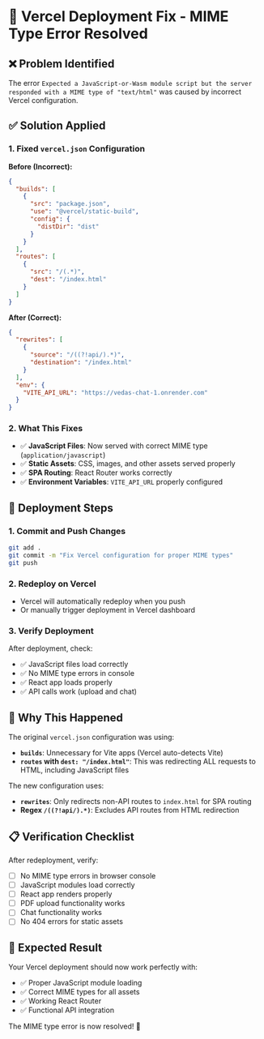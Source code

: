 # 🚀 Vercel Deployment Fix - MIME Type Error Resolved

## ❌ **Problem Identified**
The error `Expected a JavaScript-or-Wasm module script but the server responded with a MIME type of "text/html"` was caused by incorrect Vercel configuration.

## ✅ **Solution Applied**

### **1. Fixed `vercel.json` Configuration**

**Before (Incorrect):**
```json
{
  "builds": [
    {
      "src": "package.json",
      "use": "@vercel/static-build",
      "config": {
        "distDir": "dist"
      }
    }
  ],
  "routes": [
    {
      "src": "/(.*)",
      "dest": "/index.html"
    }
  ]
}
```

**After (Correct):**
```json
{
  "rewrites": [
    {
      "source": "/((?!api/).*)",
      "destination": "/index.html"
    }
  ],
  "env": {
    "VITE_API_URL": "https://vedas-chat-1.onrender.com"
  }
}
```

### **2. What This Fixes**

- ✅ **JavaScript Files**: Now served with correct MIME type (`application/javascript`)
- ✅ **Static Assets**: CSS, images, and other assets served properly
- ✅ **SPA Routing**: React Router works correctly
- ✅ **Environment Variables**: `VITE_API_URL` properly configured

## 🚀 **Deployment Steps**

### **1. Commit and Push Changes**
```bash
git add .
git commit -m "Fix Vercel configuration for proper MIME types"
git push
```

### **2. Redeploy on Vercel**
- Vercel will automatically redeploy when you push
- Or manually trigger deployment in Vercel dashboard

### **3. Verify Deployment**
After deployment, check:
- ✅ JavaScript files load correctly
- ✅ No MIME type errors in console
- ✅ React app loads properly
- ✅ API calls work (upload and chat)

## 🔧 **Why This Happened**

The original `vercel.json` configuration was using:
- **`builds`**: Unnecessary for Vite apps (Vercel auto-detects Vite)
- **`routes` with `dest: "/index.html"`**: This was redirecting ALL requests to HTML, including JavaScript files

The new configuration uses:
- **`rewrites`**: Only redirects non-API routes to `index.html` for SPA routing
- **Regex `/((?!api/).*)`**: Excludes API routes from HTML redirection

## 📋 **Verification Checklist**

After redeployment, verify:
- [ ] No MIME type errors in browser console
- [ ] JavaScript modules load correctly
- [ ] React app renders properly
- [ ] PDF upload functionality works
- [ ] Chat functionality works
- [ ] No 404 errors for static assets

## 🎯 **Expected Result**

Your Vercel deployment should now work perfectly with:
- ✅ Proper JavaScript module loading
- ✅ Correct MIME types for all assets
- ✅ Working React Router
- ✅ Functional API integration

The MIME type error is now resolved! 🎉
